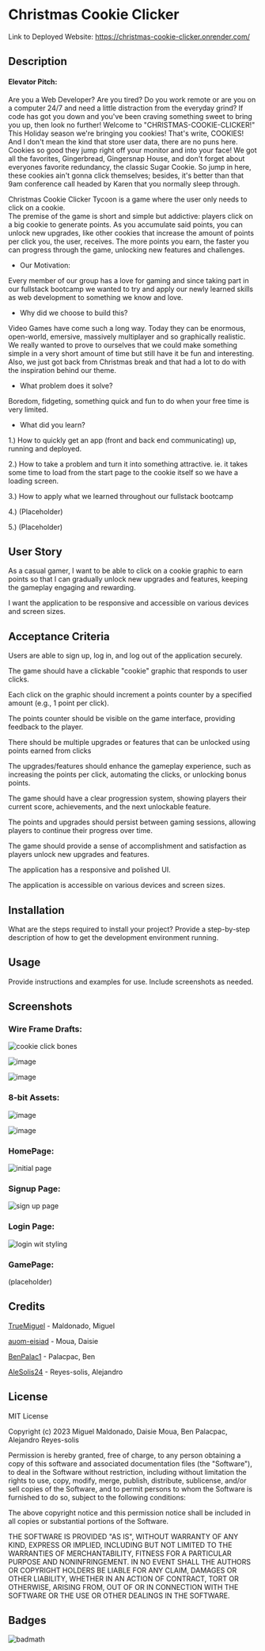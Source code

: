 # Christmas Cookie Clicker

Link to Deployed Website: https://christmas-cookie-clicker.onrender.com/

## Description

#### Elevator Pitch:

Are you a Web Developer? Are you tired? Do you work remote or are you on a computer 24/7 and need a little distraction from the everyday grind?
If code has got you down and you've been craving something sweet to bring you up, then look no further!
Welcome to "CHRISTMAS-COOKIE-CLICKER!"  This Holiday season we're bringing you cookies! That's write, COOKIES!  And I don't mean the kind that store user data, 
there are no puns here.  Cookies so good they jump right off your monitor and into your face!  We got all the favorites, Gingerbread, Gingersnap House, and 
don't forget about everyones favorite redundancy, the classic Sugar Cookie.  So jump in here, these cookies ain't gonna click themselves; besides, 
it's better than that 9am conference call headed by Karen that you normally sleep through.  

Christmas Cookie Clicker Tycoon is a game where the user only needs to click on a cookie.  
The premise of the game is short and simple but addictive: players click on a big cookie to generate points. As you accumulate said points, you can unlock new upgrades, like other cookies that increase the amount of points per  click you, the user, receives.  The more points you earn, the faster you can progress through the game, unlocking new features and challenges.


- Our Motivation:
 
Every member of our group has a love for gaming and since taking part in our fullstack bootcamp we wanted to try and apply our newly learned skills as web development to something we know and love.
   
- Why did we choose to build this?
  
Video Games have come such a long way.  Today they can be enormous, open-world, emersive, massively multiplayer and so graphically realistic.  We really wanted to prove to ourselves that we could make something simple in a very short amount of time but still have it be fun and interesting.  Also, we just got back from Christmas break and that had a lot to do with the inspiration behind our theme.

- What problem does it solve?

Boredom, fidgeting, something quick and fun to do when your free time is very limited.

- What did you learn?

1.) How to quickly get an app (front and back end communicating) up, running and deployed.

2.) How to take a problem and turn it into something attractive. ie. it takes some time to load from the start page 
to the cookie itself so we have a loading screen.

3.) How to apply what we learned throughout our fullstack bootcamp

4.) (Placeholder)

5.) (Placeholder)


## User Story

As a casual gamer, I want to be able to click on a cookie graphic to earn points so that I can gradually unlock new upgrades and features, keeping the gameplay engaging and rewarding.

I want the application to be responsive and accessible on various devices and screen sizes.

## Acceptance Criteria

Users are able to sign up, log in, and log out of the application securely.

The game should have a clickable "cookie" graphic that responds to user clicks.

Each click on the graphic should increment a points counter by a specified amount (e.g., 1 point per click).

The points counter should be visible on the game interface, providing feedback to the player.

There should be multiple upgrades or features that can be unlocked using points earned from clicks

The upgrades/features should enhance the gameplay experience, such as increasing the points per click, automating the clicks, or unlocking bonus points.

The game should have a clear progression system, showing players their current score, achievements, and the next unlockable feature.

The points and upgrades should persist between gaming sessions, allowing players to continue their progress over time.

The game should provide a sense of accomplishment and satisfaction as players unlock new upgrades and features.

The application has a responsive and polished UI.

The application is accessible on various devices and screen sizes.


## Installation

What are the steps required to install your project? Provide a step-by-step description of how to get the development environment running.


## Usage
Provide instructions and examples for use. Include screenshots as needed.


## Screenshots

### Wire Frame Drafts:

![cookie click bones](https://github.com/TrueMiguel/Christmas-Cookie-Clicker-Tycoon/assets/139652929/8f4683f2-e43d-491e-a427-c4d15430bdc9)

![image](https://github.com/TrueMiguel/Christmas-Cookie-Clicker-Tycoon/assets/139652929/18ec21b8-8330-46a3-a5d7-1438b9eaf1b1)

![image](https://github.com/TrueMiguel/Christmas-Cookie-Clicker-Tycoon/assets/139652929/e378bf8a-f8e7-4dd6-a7f0-0f7dfa092793)


### 8-bit Assets:

![image](https://github.com/TrueMiguel/Christmas-Cookie-Clicker-Tycoon/assets/139652929/08f84f97-a12f-4b0d-ad4d-5c96eaf19c9e)

![image](https://github.com/TrueMiguel/Christmas-Cookie-Clicker-Tycoon/assets/139652929/7fdf7639-7ed2-4e6a-8834-abda201ef1a8)


### HomePage:

![initial page](https://github.com/TrueMiguel/Christmas-Cookie-Clicker/assets/139652929/9dc2c127-8962-4131-897c-8fc53c3aa8bc)

### Signup Page:

![sign up page](https://github.com/TrueMiguel/Christmas-Cookie-Clicker/assets/139652929/6f142b9a-e095-4d71-86d1-288fa67dc5be)

### Login Page:

![login wit styling](https://github.com/TrueMiguel/Christmas-Cookie-Clicker/assets/139652929/e4227abc-72f6-4336-8ad1-38a0af55f839)





### GamePage:

(placeholder)


## Credits

[TrueMiguel](https://github.com/TrueMiguel) - Maldonado, Miguel

[auom-eisiad](https://github.com/auom-eisiad) - Moua, Daisie

[BenPalac1](https://github.com/BenPalac1) - Palacpac, Ben

[AleSolis24](https://github.com/AleSolis24) - Reyes-solis, Alejandro

## License

MIT License

Copyright (c) 2023 Miguel Maldonado, Daisie Moua, Ben Palacpac, Alejandro Reyes-solis

Permission is hereby granted, free of charge, to any person obtaining a copy
of this software and associated documentation files (the "Software"), to deal
in the Software without restriction, including without limitation the rights
to use, copy, modify, merge, publish, distribute, sublicense, and/or sell
copies of the Software, and to permit persons to whom the Software is
furnished to do so, subject to the following conditions:

The above copyright notice and this permission notice shall be included in all
copies or substantial portions of the Software.

THE SOFTWARE IS PROVIDED "AS IS", WITHOUT WARRANTY OF ANY KIND, EXPRESS OR
IMPLIED, INCLUDING BUT NOT LIMITED TO THE WARRANTIES OF MERCHANTABILITY,
FITNESS FOR A PARTICULAR PURPOSE AND NONINFRINGEMENT. IN NO EVENT SHALL THE
AUTHORS OR COPYRIGHT HOLDERS BE LIABLE FOR ANY CLAIM, DAMAGES OR OTHER
LIABILITY, WHETHER IN AN ACTION OF CONTRACT, TORT OR OTHERWISE, ARISING FROM,
OUT OF OR IN CONNECTION WITH THE SOFTWARE OR THE USE OR OTHER DEALINGS IN THE
SOFTWARE.

## Badges

![badmath](https://img.shields.io/github/languages/top/lernantino/badmath)
